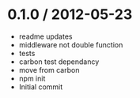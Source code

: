 
0.1.0 / 2012-05-23 
==================

  * readme updates
  * middleware not double function
  * tests
  * carbon test dependancy
  * move from carbon
  * npm init
  * Initial commit
